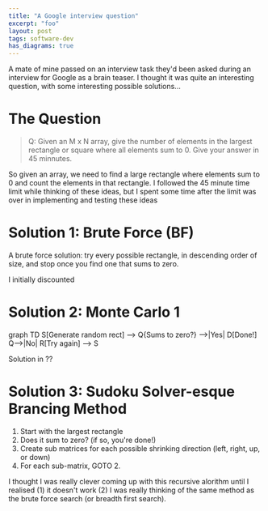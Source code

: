 ```yaml
---
title: "A Google interview question"
excerpt: "foo"
layout: post
tags: software-dev
has_diagrams: true
---
```


A mate of mine passed on an interview task they'd been asked during an interview for Google as a brain teaser. I thought it was quite an interesting question, with some interesting possible solutions...

# The Question

> Q: Given an M x N array, give the number of elements in the largest rectangle or square where all elements sum to 0. Give your answer in 45 minnutes.

So given an array, we need to find a large rectangle where elements sum to 0 and count the elements in that rectangle. I followed the 45 minute time limit while thinking of these ideas, but I spent some time after the limit was over in implementing and testing these ideas

# Solution 1: Brute Force (BF)

A brute force solution: try every possible rectangle, in descending order of size, and stop once you find one that sums to zero.

I initially discounted

# Solution 2: Monte Carlo 1

<div class="mermaid" id="centre">
graph TD 
S[Generate random rect] --> Q{Sums to zero?} -->|Yes| D[Done!]
Q-->|No| R[Try again] --> S
</div>

Solution in ??

# Solution 3: Sudoku Solver-esque Brancing Method

1. Start with the largest rectangle
2. Does it sum to zero? (if so, you're done!)
3. Create sub matrices for each possible shrinking direction (left, right, up, or down)
4. For each sub-matrix, GOTO 2.

I thought I was really clever coming up with this recursive alorithm until I realised (1) it doesn't work (2) I was really thinking of the same method as the brute force search (or breadth first search).